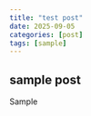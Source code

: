```yaml
---
title: "test post"
date: 2025-09-05
categories: [post]
tags: [sample]
---
```


## sample post

Sample
